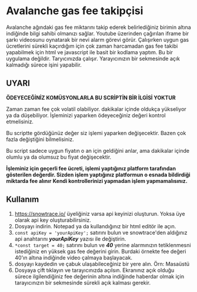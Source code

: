 # Avalanche gas fee takipçisi

Avalanche ağındaki gas fee miktarını takip ederek belirlediğiniz birimin altına indiğinde bilgi sahibi olmanızı sağlar.
Youtube üzerinden çağırılan iframe bir şarkı videosunu oynatarak bir nevi alarm görevi görür.
Çalışırken uygun gas ücretlerini sürekli kaçırdığım için çok zaman harcamadan gas fee takibi yapabilmek için html ve javascript ile basit bir kodlama yaptım.
Bu bir uygulama değildir. Taryıcınızda çalışır. Yarayıcınızın bir sekmesinde açık kalmadığı sürece işini yapabilir.

## UYARI
**ÖDEYECEĞİNİZ KOMÜSYONLARLA BU SCRİPTİN BİR İLGİSİ YOKTUR**

Zaman zaman fee çok volatil olabiliyor. dakikalar içinde oldukça yükseliyor ya da düşebiliyor. İşleminizi yaparken ödeyeceğiniz değeri kontrol etmelisiniz.

Bu scriptte gördüğünüz değer siz işlemi yaparken değişecektir. Bazen çok fazla değiştiğini bilmelisiniz.

Bu script sadece uygun fiyatın o an için geldiğini anlar, ama dakikalar içinde olumlu ya da olumsuz bu fiyat değişecektir.

**İşleminiz için geçerli fee ücreti, işlemi yaptığınız platform tarafından gösterilen değerdir. Sizden işlem yaptığınız platformun o esnada bildirdiği miktarda fee alınır**
**Kendi kontrollerinizi yapmadan işlem yapmamalısınız.**

## Kullanım
1. https://snowtrace.io/ üyeliğiniz varsa api keyinizi oluşturun. Yoksa üye olarak api key oluşturabilirsiniz.
2. Dosyayı indirin. Notepad ya da kullandığınız bir html editör ile açın.
3. `const apiKey = 'yourApiKey';` satırını bulun ve snowtrace'den aldığınız api anahtarını ***yourApiKey*** yazısı ile değiştirin.
4. `*const target = 40;` satırını bulun ve ***40*** yerine alarmınızın tetiklenmesni istediğiniz en yüksek gas fee değerini girin. Burdaki örnekte fee değeri 40'ın altına indiğinde video çalmaya başlayacak.
5. dosyayı kaydedin ve çabuk ulaşabileceğiniz bir yere alın. Örn: Masaüstü
6. Dosyaya çift tıklayın ve tarayıcınızda açılsın. Ekranınız açık olduğu sürece ilgilendiğiniz fee değerinin altına indiğinde haberdar olmak için tarayıcınızın bir sekmesinde sürekli açık kalması gerekir.

